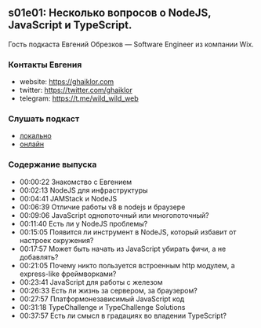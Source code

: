 s01e01: Несколько вопросов о NodeJS, JavaScript и TypeScript. 
-------------------------------------------------------------

Гость подкаста Евгений Обрезков — Software Engineer из компании Wix.

### Контакты Евгения
* website: https://ghaiklor.com
* twitter: https://twitter.com/ghaiklor
* telegram: https://t.me/wild_wild_web


### Слушать подкаст

* [локально](./ufostation-s01e01.mp3)
* [онлайн](https://anchor.fm/ufostation/episodes/s01e01------NodeJS--JavaScript--TypeScript--TypeChallenge-Solutions-e12m5se)


### Содержание выпуска

- 00:00:22 Знакомство с Евгением
- 00:02:13 NodeJS для инфраструктуры
- 00:04:41 JAMStack и NodeJS
- 00:06:39 Отличие работы v8 в nodejs и браузере
- 00:09:06 JavaScript однопоточный или многопоточный?
- 00:11:40 Есть ли у NodeJS проблемы?
- 00:15:05 Появится ли инструмент в NodeJS, который избавит от настроек окружения?
- 00:17:57 Может быть начать из JavaScript убирать фичи, а не добавлять?
- 00:21:05 Почему никто пользуется встроенным http модулем, а express-like фреймворками?
- 00:23:41 JavaScript для работы с железом
- 00:26:33 Есть ли жизнь за сервером, за браузером?
- 00:27:57 Платформонезависимый JavaScript код
- 00:31:18 TypeChallenge и TypeChallenge Solutions
- 00:37:57 Есть ли смысл в градациях во владении TypeScript?
